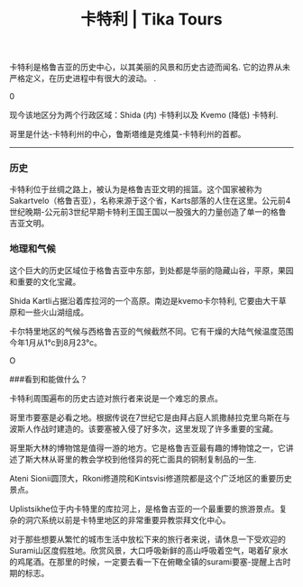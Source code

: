 ﻿---
language: zh
url: regions/kartli
heading: 卡特利
title: 卡特利 | Tika Tours
country_id: 1
imggrp_id: 12
gallery_id: 12
template: regions
name: 卡特利
rank: 5
short_descr: Kartli is the historical heart of Georgia, cut through by the river Mtkvari and known for its scenic beauty and historic monuments.
latitude: 41.99301146478792
longitude: 44.13218738496096
formatted_address: Kartli Street, Georgia
image_path: /library/regions/uplistsikhe.jpg
---
<div class="row content-row"><!-- 1188 (1)-->

</div>

<div class="row content-row"><!-- 1189 (2)-->
<div class="col-xs-12 col-sm-6 col-md-6"><!-- 1581 -->

卡特利是格鲁吉亚的历史中心，以其美丽的风景和历史古迹而闻名. 它的边界从未严格定义，在历史进程中有很大的波动。
.

</div>0

<div class="col-xs-12 col-sm-6 col-md-6"><!-- 1582 -->

现今该地区分为两个行政区域：Shida (内) 卡特利以及 Kvemo (降低) 卡特利.

哥里是什达-卡特利州的中心，鲁斯塔维是克维莫-卡特利州的首都。

</div>

</div>

<div class="row content-row"><!-- 1190 (3)-->
<div class="col-xs-12"><!-- 1583 -->

* * *

</div>

</div>

<div class="row content-row"><!-- 1191 (4)-->
<div class="col-xs-12 col-sm-6 col-md-6"><!-- 1584 -->

### 历史


卡特利位于丝绸之路上，被认为是格鲁吉亚文明的摇篮。这个国家被称为Sakartvelo（格鲁吉亚），名称来源于这个省，Karts部落的人住在这里。公元前4世纪晚期-公元前3世纪早期卡特利王国王国以一股强大的力量创造了单一的格鲁吉亚文明。

### 地理和气候


这个巨大的历史区域位于格鲁吉亚中东部，到处都是华丽的隐藏山谷，平原，果园和重要的文化宝藏。

Shida Kartli占据沿着库拉河的一个高原。南边是kvemo卡尔特利, 它要由大干草原和一些火山湖组成。

卡尔特里地区的气候与西格鲁吉亚的气候截然不同。它有干燥的大陆气候温度范围今年1月从1°c到8月23°c。


</div>

<div class="col-xs-12 col-sm-6 col-md-6"><!-- 1585 -->O

###看到和能做什么？


卡特利周围遍布的历史古迹对旅行者来说是一个难忘的景点。

哥里市要塞是必看之地。根据传说在7世纪它是由拜占庭人凯撒赫拉克里乌斯在与波斯人作战时建造的。该要塞被入侵了好多次，这里发现了许多重要的宝藏。

哥里斯大林的博物馆是值得一游的地方。它是格鲁吉亚最有趣的博物馆之一，它讲述了斯大林从哥里的教会学校到他怪异的死亡面具的铜制复制品的一生. 

Ateni Sionii圆顶大，Rkoni修道院和Kintsvisi修道院都是这个广泛地区的重要历史景点。

Uplistsikhe位于内卡特里的库拉河上，是格鲁吉亚的一个最重要的旅游景点。复杂的洞穴系统以前是卡特里地区的非常重要异教崇拜文化中心。

对于那些想要从繁忙的城市生活中放松下来的旅行者来说，请休息一下受欢迎的Surami山区度假胜地。欣赏风景，大口呼吸新鲜的高山呼吸着空气，喝着矿泉水的鸡尾酒。在那里的时候，一定要去看一下在俯瞰全镇的surami要塞-提醒上古时期的标志。



</div>

</div>

